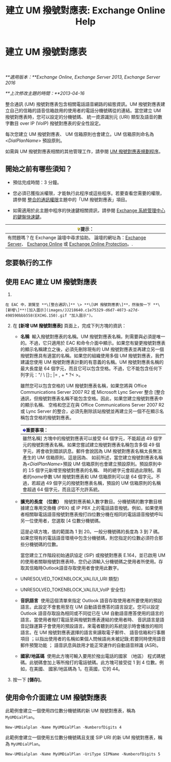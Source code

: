 ﻿---
title: '建立 UM 撥號對應表: Exchange Online Help'
TOCTitle: 建立 UM 撥號對應表
ms:assetid: 963ff2e1-515d-439a-953a-664174e5e283
ms:mtpsurl: https://technet.microsoft.com/zh-tw/library/Bb123819(v=EXCHG.150)
ms:contentKeyID: 50473776
ms.date: 05/23/2018
mtps_version: v=EXCHG.150
f1_keywords:
- Microsoft.Exchange.Management.SnapIn.Esm.Servers.UnifiedMessaging.CreateUMDialPlanWizardForm.CreateUMDialPlanWizardPage
ms.translationtype: MT
---

# 建立 UM 撥號對應表

 

_**適用版本：**Exchange Online, Exchange Server 2013, Exchange Server 2016_

_**上次修改主題的時間：**2013-04-16_

整合通訊 (UM) 撥號對應表包含相關電話語音網路的組態資訊。UM 撥號對應表建立自己的信箱的語音信箱啟用的使用者的電話分機號碼從的連結。當您建立 UM 撥號對應表時，您可以設定的分機號碼、 統一資源識別元 (URI) 類型及語音的數字數目 over IP (VoIP) 撥號對應表的安全性設定。

每次您建立 UM 撥號對應表、 UM 信箱原則也會建立。UM 信箱原則命名為 \<*DialPlanName*\> 預設原則。

如需與 UM 撥號對應表相關的其他管理工作，請參閱 [UM 撥號對應表規劃程序](um-dial-plan-procedures-exchange-2013-help.md)。

## 開始之前有哪些須知？

  - 預估完成時間：3 分鐘。

  - 您必須已獲指派權限，才能執行此程序或這些程序。若要查看您需要的權限，請參閱 [整合的通訊權限](unified-messaging-permissions-exchange-2013-help.md)主題中的「UM 撥號對應表」項目。

  - 如需適用於此主題中程序的快速鍵相關資訊，請參閱 [Exchange 系統管理中心的鍵盤快速鍵](keyboard-shortcuts-in-the-exchange-admin-center-exchange-online-protection-help.md)。

<table>
<thead>
<tr class="header">
<th><img src="images/Bb124558.tip(EXCHG.150).gif" title="提示" alt="提示" />提示：</th>
</tr>
</thead>
<tbody>
<tr class="odd">
<td>有問題嗎？在 Exchange 論壇中尋求協助。 論壇的網址為：<a href="https://go.microsoft.com/fwlink/p/?linkid=60612">Exchange Server</a>、 <a href="https://go.microsoft.com/fwlink/p/?linkid=267542">Exchange Online</a> 或 <a href="https://go.microsoft.com/fwlink/p/?linkid=285351">Exchange Online Protection</a>。.</td>
</tr>
</tbody>
</table>


## 您要執行的工作

## 使用 EAC 建立 UM 撥號對應表

1.  
    
    在 EAC 中，瀏覽至 **\[整合通訊\]** \> **\[UM 撥號對應表\]**，然後按一下 **\[新增\]**![加入圖示](images/JJ218640.c1e75329-d6d7-4073-a27d-498590bbb558(EXCHG.150).gif "加入圖示")。

2.  在 **\[新增 UM 撥號對應表\]** 頁面上，完成下列方塊的資訊：
    
      - **名稱**  輸入撥號對應表的名稱。UM 撥號對應表名稱，則需要與必須是唯一的。不過，它只適用於 EAC 和命令介面中顯示。如果您有變更撥號對應表的顯示名稱建立之後，必須先刪除現有的 UM 撥號對應表並再建立另一個撥號對應具有適當的名稱。如果您的組織使用多個 UM 撥號對應表，我們建議您使用 UM 撥號對應表計劃的有意義的名稱。UM 撥號對應表名稱的最大長度是 64 個字元，而且它可以包含空格。不過，它不能包含任何下列字元："/ \\ \[\]:; |= , + \* ?\< \>。
        
        雖然您可以包含空格的 UM 撥號對應表名稱，如果您將與 Office Communications Server 2007 R2 或 Microsoft Lync Server 整合 \[整合通訊，但撥號對應表名稱不能包含空格。因此，如果您建立撥號對應表中的顯示名稱、 空格和您正在與 Office Communications Server 2007 R2 或 Lync Server 的整合，必須先刪除該站撥號並再建立另一個不在顯示名稱包含空格的撥號對應表。
        
        <table>
        <thead>
        <tr class="header">
        <th><img src="images/Bb124558.important(EXCHG.150).gif" title="重要事項" alt="重要事項" />重要事項：</th>
        </tr>
        </thead>
        <tbody>
        <tr class="odd">
        <td>雖然名稱] 方塊中的撥號對應表可以接受 64 個字元，不能超過 49 個字元的撥號對應表名稱。如果您嘗試建立撥號對應表名稱包含多個 49 個字元，將會收到錯誤訊息。郵件會說因為 UM 撥號對應表名稱太長無法產生的 UM 信箱原則。這是因為、 如前所述，當您建立撥號對應表名稱為<em>&lt;DialPlanName&gt;</em>預設 UM 信箱原則也會建立預設原則。預設原則中的 15 個字元新增至撥號對應表的名稱、 時的總字元會超過此限制。兩者的<em>name</em>參數 UM 撥號對應表和 UM 信箱原則可以是 64 個字元。不過，若超過 49 個字元的撥號對應表名稱，預設的 UM 信箱原則的名稱會超過 64 個字元，而且這不允許系統。</td>
        </tr>
        </tbody>
        </table>
    
      - **擴充的長度 （位數）**  撥號對應表輸入數字數目。分機號碼的數字數目根據建立專用交換機 (PBX) 或 IP PBX 上的電話語音撥號。例如，如果使用者相關聯電話語音撥號對應表撥打四位數分機在相同的電話語音撥號呼叫另一位使用者，您選取 \[4 位數分機號碼。
        
        這是必填方塊，值的範圍為 1 到 20。一般分機號碼的長度為 3 到 7 碼。如果您現有的電話語音環境中包含分機號碼，則您指定的位數必須符合那些分機號碼的位數。
        
        當您建立工作階段初始通訊協定 (SIP) 或撥號對應表 E.164，並已啟用 UM 的使用者關聯撥號對應表時，您仍必須輸入分機號碼之使用者所使用。存取其信箱時Outlook語音存取使用者會使用此數字。
    
      - UNRESOLVED\_TOKENBLOCK\_VAL(UI\_URI 類型)
    
      - UNRESOLVED\_TOKENBLOCK\_VAL(UI\_VoIP 安全性)
    
      - **音訊語言**  使用這個清單來指定 Outlook 語音存取使用者所要使用的預設語言。此設定不會套用至在 UM 自動語音應答的語言設定。您可以設定 Outlook 語音存取設為相同或不同從已在 UM 自動語音應答使用的語言的語言。當使用者撥打電話至與撥號對應表連結的使用者時、 音訊語言是語音記錄運算子會使用的預設語言。來電者聽到的系統提示時會播放的相同語言。在 UM 撥號對應表選擇的語言來讀取電子郵件、 語音信箱和行事曆項目 ；以指出使用者的名稱如果個人問候語尚未被記錄;若要同時使用語音郵件預覽功能 ； 語音訊息與啟用才能正常運作的自動語音辨識 (ASR)。
    
      - **國家/地區碼**  使用此方塊可輸入要用於撥出電話的國家 （地區） 程式碼號碼。此號碼會加上等所撥打的電話號碼。此方塊可接受從 1 到 4 位數。例如，在美國、 國家/地區碼為 1。在英國，它的 44。

3.  按一下 **\[儲存\]**。

## 使用命令介面建立 UM 撥號對應表

此範例會建立一個使用四位數分機號碼的新 UM 撥號對應表，稱為 `MyUMDialPlan`。

    New-UMDialplan -Name MyUMDialPlan -NumberofDigits 4

此範例會建立一個使用五位數分機號碼且支援 SIP URI 的新 UM 撥號對應表，稱為 `MyUMDialPlan`。

    New-UMDialplan -Name MyUMDialPlan -UriType SIPName -NumberofDigits 5

